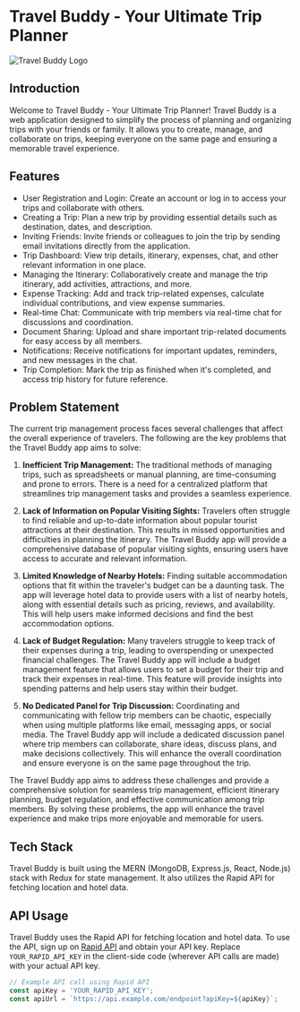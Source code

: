 # Travel Buddy - Your Ultimate Trip Planner

![Travel Buddy Logo](https://github.com/Devesh1602/TravelBuddy/assets/76179606/1a4e94e4-7c25-40c0-b01a-da484f5c9858)

## Introduction

Welcome to Travel Buddy - Your Ultimate Trip Planner! Travel Buddy is a web application designed to simplify the process of planning and organizing trips with your friends or family. It allows you to create, manage, and collaborate on trips, keeping everyone on the same page and ensuring a memorable travel experience.

## Features

- User Registration and Login: Create an account or log in to access your trips and collaborate with others.
- Creating a Trip: Plan a new trip by providing essential details such as destination, dates, and description.
- Inviting Friends: Invite friends or colleagues to join the trip by sending email invitations directly from the application.
- Trip Dashboard: View trip details, itinerary, expenses, chat, and other relevant information in one place.
- Managing the Itinerary: Collaboratively create and manage the trip itinerary, add activities, attractions, and more.
- Expense Tracking: Add and track trip-related expenses, calculate individual contributions, and view expense summaries.
- Real-time Chat: Communicate with trip members via real-time chat for discussions and coordination.
- Document Sharing: Upload and share important trip-related documents for easy access by all members.
- Notifications: Receive notifications for important updates, reminders, and new messages in the chat.
- Trip Completion: Mark the trip as finished when it's completed, and access trip history for future reference.

## Problem Statement

The current trip management process faces several challenges that affect the overall experience of travelers. The following are the key problems that the Travel Buddy app aims to solve:

1. **Inefficient Trip Management:** The traditional methods of managing trips, such as spreadsheets or manual planning, are time-consuming and prone to errors. There is a need for a centralized platform that streamlines trip management tasks and provides a seamless experience.

2. **Lack of Information on Popular Visiting Sights:** Travelers often struggle to find reliable and up-to-date information about popular tourist attractions at their destination. This results in missed opportunities and difficulties in planning the itinerary. The Travel Buddy app will provide a comprehensive database of popular visiting sights, ensuring users have access to accurate and relevant information.

3. **Limited Knowledge of Nearby Hotels:** Finding suitable accommodation options that fit within the traveler's budget can be a daunting task. The app will leverage hotel data to provide users with a list of nearby hotels, along with essential details such as pricing, reviews, and availability. This will help users make informed decisions and find the best accommodation options.

4. **Lack of Budget Regulation:** Many travelers struggle to keep track of their expenses during a trip, leading to overspending or unexpected financial challenges. The Travel Buddy app will include a budget management feature that allows users to set a budget for their trip and track their expenses in real-time. This feature will provide insights into spending patterns and help users stay within their budget.

5. **No Dedicated Panel for Trip Discussion:** Coordinating and communicating with fellow trip members can be chaotic, especially when using multiple platforms like email, messaging apps, or social media. The Travel Buddy app will include a dedicated discussion panel where trip members can collaborate, share ideas, discuss plans, and make decisions collectively. This will enhance the overall coordination and ensure everyone is on the same page throughout the trip.

The Travel Buddy app aims to address these challenges and provide a comprehensive solution for seamless trip management, efficient itinerary planning, budget regulation, and effective communication among trip members. By solving these problems, the app will enhance the travel experience and make trips more enjoyable and memorable for users.

## Tech Stack

Travel Buddy is built using the MERN (MongoDB, Express.js, React, Node.js) stack with Redux for state management. It also utilizes the Rapid API for fetching location and hotel data.

## API Usage

Travel Buddy uses the Rapid API for fetching location and hotel data. To use the API, sign up on [Rapid API](https://rapidapi.com/) and obtain your API key. Replace `YOUR_RAPID_API_KEY` in the client-side code (wherever API calls are made) with your actual API key.

```javascript
// Example API call using Rapid API
const apiKey = 'YOUR_RAPID_API_KEY';
const apiUrl = `https://api.example.com/endpoint?apiKey=${apiKey}`;
```
